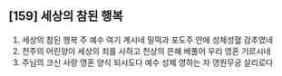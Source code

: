 ## [159] 세상의 참된 행복

1) 세상의 참된 행복 주 예수 여기 계시네 밀떡과 포도주 안에 성체성혈 감추였네  
2) 천주의 어린양이 세상의 죄를 사하고 천상의 은혜 베풀어 우리 영혼 기르시네  
3) 주님의 크신 사랑 영혼 양식 되시도다 예수 성체 영하는 자 영원무궁 살리로다
